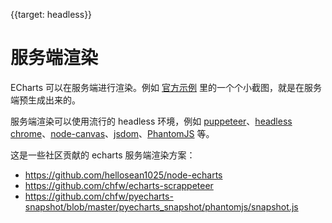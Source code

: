 
{{target: headless}}

# 服务端渲染

ECharts 可以在服务端进行渲染。例如 [官方示例](http://www.echartsjs.com/examples/) 里的一个个小截图，就是在服务端预生成出来的。

服务端渲染可以使用流行的 headless 环境，例如 [puppeteer](https://github.com/GoogleChrome/puppeteer)、[headless chrome](https://chromium.googlesource.com/chromium/src/+/lkgr/headless/README.md)、[node-canvas](https://github.com/Automattic/node-canvas)、[jsdom](https://github.com/jsdom/jsdom)、[PhantomJS](http://phantomjs.org/) 等。

这是一些社区贡献的 echarts 服务端渲染方案：

+ <https://github.com/hellosean1025/node-echarts>
+ <https://github.com/chfw/echarts-scrappeteer>
+ <https://github.com/chfw/pyecharts-snapshot/blob/master/pyecharts_snapshot/phantomjs/snapshot.js>


